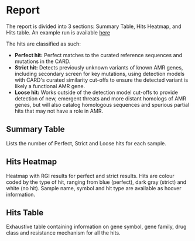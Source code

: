 # Report

The report is divided into 3 sections: Summary Table, Hits Heatmap, and Hits table. An example run is available [here](https://cloudos.lifebit.ai/public/jobs/6000598e57851f0112a88fe6)

The hits are classified as such:

- **Perfect hit:**  Perfect matches to the curated reference sequences and mutations in the CARD.
- **Strict hit:** Detects previously unknown variants of known AMR genes, including secondary screen for key mutations, using detection models with CARD's curated similarity cut-offs to ensure the detected variant is likely a functional AMR gene.
- **Loose hit:** Works outside of the detection model cut-offs to provide detection of new, emergent threats and more distant homologs of AMR genes, but will also catalog homologous sequences and spurious partial hits that may not have a role in AMR.

## Summary Table

Lists the number of Perfect, Strict and Loose hits for each sample.  

## Hits Heatmap

Heatmap with RGI results for perfect and strict results. Hits are colour coded by the type of hit, ranging from blue (perfect), dark gray (strict) and white (no hit). Sample name, symbol and hit type are available as hoover information.

## Hits Table

Exhaustive table containing information on gene symbol, gene family, drug class and resistance mechanism for all the hits.
